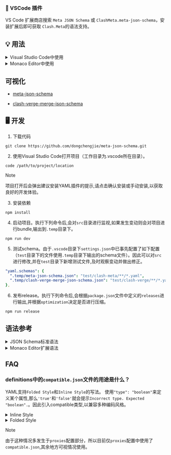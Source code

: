 ### 🧩 VSCode 插件

VS Code 扩展商店搜索 `Meta JSON Schema` 或 `ClashMeta.meta-json-schema`，安装扩展后即可获取 `Clash.Meta`的语法支持。

## 💡 用法

<details>
<summary>Visual Studio Code中使用</summary>

1. 安装YAML语法支持插件`redhat.vscode-yaml`。
2. 在`.vscode`目录下的`settings.json`文件中（如不存在则手动创建），填入以下内容。其中，key为schema文件的地址，value为路径通配符，请根据需求自行修改。
   ```json
   {
     "yaml.schemas": {
       "https://fastly.jsdelivr.net/gh/dongchengjie/meta-json-schema@main/schemas/meta-json-schema.json": "**/*.yaml"
     }
   }
   ```

</details>
<details>
<summary>Monaco Editor中使用</summary>

1.  安装`monaco-editor`（编辑器）和`monaco-yaml`（YAML支持）。

    ```
    npm install monaco-editor
    npm install monaco-yaml
    ```

2.  如果是vite项目，可通过安装插件简化初始化（其他构建工具如`webpack`请参考[monaco-yaml文档](https://github.com/remcohaszing/monaco-yaml?tab=readme-ov-file#using-monaco-webpack-loader-plugin)）。

    1.  安装`vite-plugin-monaco-editor`。

    ```
    npm install vite-plugin-monaco-editor
    ```

    2.  配置`vite.config.ts`。

    ```javascript
    import { defineConfig } from "vite";
    import monacoEditor from "vite-plugin-monaco-editor";
    export default defineConfig({
      plugins: [
        monacoEditor({
          languageWorkers: ["editorWorkerService"],
          customWorkers: [
            {
              label: "yaml",
              entry: "monaco-yaml/yaml.worker"
            }
          ]
        })
      ]
    });
    ```

    3.  代码中配置schema（请根据需求自行修改`fileMatch`）。

    ```javascript
    import * as monaco from "monaco-editor";
    import { configureMonacoYaml } from "monaco-yaml";

    configureMonacoYaml(monaco, {
      validate: true,
      enableSchemaRequest: true,
      schemas: [
        {
          uri: "https://fastly.jsdelivr.net/gh/dongchengjie/airport@main/meta-json-schema.json",
          fileMatch: ["**/*.clash.yaml"]
        }
      ]
    });
    ```

</details>

## 可视化

- <a href="https://dongchengjie.github.io/meta-json-schema/?schema=https://raw.githubusercontent.com/dongchengjie/meta-json-schema/main/schemas/meta-json-schema.json" target="_blank">meta-json-schema</a>

- <a href="https://dongchengjie.github.io/meta-json-schema/?schema=https://raw.githubusercontent.com/dongchengjie/meta-json-schema/main/schemas/clash-verge-merge-json-schema.json" target="_blank">clash-verge-merge-json-schema</a>

## 🖥️ 开发

1.  下载代码

```
git clone https://github.com/dongchengjie/meta-json-schema.git
```

2.  使用Visual Studio Code打开项目（工作目录为.vscode所在目录）。

```
code /path/to/project/location
```

> [!NOTE]
> 项目打开后会弹出建议安装YAML插件的提示,请点击确认安装或手动安装,以获取良好的开发体验。

3.  安装依赖

```
npm install
```

4.  启动项目。执行下列命令后,会对`src`目录进行监视,如果发生变动则会对项目进行bundle,输出到`.temp`目录下。

```
npm run dev
```

5.  测试schema。由于`.vscode`目录下`settings.json`中已事先配置了如下配置（`test`目录下的文件使用`.temp`目录下输出的schema文件）。因此可以对`src`进行修改,并在`test`目录下新增测试文件,及时观察变动并做出修正。

```yaml
"yaml.schemas": {
  ".temp/meta-json-schema.json": "test/clash-meta/**/*.yaml",
  ".temp/clash-verge-merge-json-schema.json": "test/clash-verge/**/*.yaml"
},
```

6.  发布release。执行下列命令后,会根据`package.json`文件中定义的`releases`进行输出,并根据`optimization`决定是否进行压缩。

```
npm run release
```

## 语法参考

<details>
<summary>JSON Schema标准语法</summary>

项目使用的JSON Schema版本为[`draft-07`](https://json-schema.org/draft-07/json-schema-release-notes)，语法请参考[JSON Schema Reference](https://json-schema.org/understanding-json-schema/reference)。

</details>

<details>
<summary>Monaco Editor扩展语法</summary>

> Monaco 编辑器是为 VS Code 提供支持的开源代码编辑器，使用下列属性提供更丰富的`Snippet`支持。

```typescript
interface JSONSchema {
  // 自定义Snippet建议(数组)
  defaultSnippets?: {
    label?: string; // 标题
    description?: string; // 描述
    markdownDescription?: string; // 描述(markdown格式)
    body?: any; // 内容
    bodyText?: string; // 内容文本
  }[];
  errorMessage?: string; // 错误信息
  patternErrorMessage?: string; // 格式错误信息(优先级高于errorMessage)
  deprecationMessage?: string; // 过时错误信息
  enumDescriptions?: string[]; // 枚举描述信息(数组)
  markdownEnumDescriptions?: string[]; // 枚举描述信息(markdown格式)
  markdownDescription?: string; // 描述信息(markdown格式)
  doNotSuggest?: boolean; // 不显示建议
  suggestSortText?: string; // 属性值建议排序符(默认为属性名)
  allowComments?: boolean; // 允许注释
  allowTrailingCommas?: boolean; // 允许尾随逗号
}
```

</details>

## FAQ

### definitions中的`compatible.json`文件的用途是什么？

YAML支持`Folded Style`和`Inline Style`的写法。
使用`"type": "boolean"`来定义某个属性,那么`'true'`和`'false'`就会提示`Incorrect type. Expected "boolean".`。因此引入compatible类型,以兼容多种编码风格。

<details>
<summary>Inline Style</summary>

```
proxies:
  - {name: 'proxy1', type: 'ss', cipher: 'auto', tls: 'true'}
  - {name: proxy2, type: ss, cipher: auto, tls: true}
```

</details>

<details>
<summary>Folded Style</summary>

```
proxies:
- name: 'proxy1'
  type: 'ss'
  cipher: 'auto'
  tls: 'true'
- name: proxy1
  type: ss
  cipher: auto
  tls: true
```

</details>

> [!NOTE]
> 由于这种情况多发生于`proxies`配置部分，所以目前仅`proxies`配置中使用了`compatible.json`,其余地方可视情况使用。
